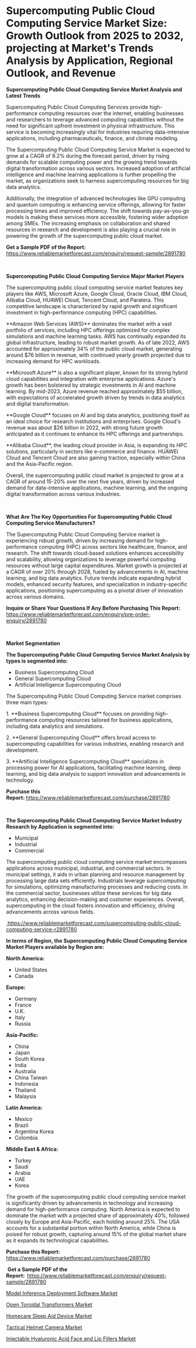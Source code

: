 <p><h1>Supercomputing Public Cloud Computing Service Market Size: Growth Outlook from 2025 to 2032, projecting at Market's Trends Analysis by Application, Regional Outlook, and Revenue</h1></p><p><strong>Supercomputing Public Cloud Computing Service Market Analysis and Latest Trends</strong></p>
<p><p>Supercomputing Public Cloud Computing Services provide high-performance computing resources over the internet, enabling businesses and researchers to leverage advanced computing capabilities without the need for significant upfront investment in physical infrastructure. This service is becoming increasingly vital for industries requiring data-intensive applications, including pharmaceuticals, finance, and climate modeling.</p><p>The Supercomputing Public Cloud Computing Service Market is expected to grow at a CAGR of 9.2% during the forecast period, driven by rising demands for scalable computing power and the growing trend towards digital transformation across various sectors. Increased adoption of artificial intelligence and machine learning applications is further propelling the market, as organizations seek to harness supercomputing resources for big data analytics.</p><p>Additionally, the integration of advanced technologies like GPU computing and quantum computing is enhancing service offerings, allowing for faster processing times and improved efficiency. The shift towards pay-as-you-go models is making these services more accessible, fostering wider adoption among SMEs. The increasing emphasis on collaboration and shared resources in research and development is also playing a crucial role in powering the growth of the supercomputing public cloud market.</p></p>
<p><strong>Get a Sample PDF of the Report:&nbsp;</strong> <a href="https://www.reliablemarketforecast.com/enquiry/request-sample/2891780?utm_campaign=1170&utm_medium=2&utm_source=Github&utm_content=ia&utm_term=14032025&utm_id=supercomputing-public-cloud-computing-service">https://www.reliablemarketforecast.com/enquiry/request-sample/2891780</a></p>
<p>&nbsp;</p>
<p><strong>Supercomputing Public Cloud Computing Service Major Market Players</strong></p>
<p><p>The supercomputing public cloud computing service market features key players like AWS, Microsoft Azure, Google Cloud, Oracle Cloud, IBM Cloud, Alibaba Cloud, HUAWEI Cloud, Tencent Cloud, and Paratera. This competitive landscape is characterized by rapid growth and significant investment in high-performance computing (HPC) capabilities.</p><p>**Amazon Web Services (AWS)** dominates the market with a vast portfolio of services, including HPC offerings optimized for complex simulations and machine learning tasks. AWS has continually expanded its global infrastructure, leading to robust market growth. As of late 2022, AWS accounted for approximately 34% of the public cloud market, generating around $76 billion in revenue, with continued yearly growth projected due to increasing demand for HPC workloads.</p><p>**Microsoft Azure** is also a significant player, known for its strong hybrid cloud capabilities and integration with enterprise applications. Azure's growth has been bolstered by strategic investments in AI and machine learning. By mid-2023, Azure revenue reached approximately $55 billion, with expectations of accelerated growth driven by trends in data analytics and digital transformation.</p><p>**Google Cloud** focuses on AI and big data analytics, positioning itself as an ideal choice for research institutions and enterprises. Google Cloud's revenue was about $26 billion in 2022, with strong future growth anticipated as it continues to enhance its HPC offerings and partnerships.</p><p>**Alibaba Cloud**, the leading cloud provider in Asia, is expanding its HPC solutions, particularly in sectors like e-commerce and finance. HUAWEI Cloud and Tencent Cloud are also gaining traction, especially within China and the Asia-Pacific region.</p><p>Overall, the supercomputing public cloud market is projected to grow at a CAGR of around 15-20% over the next five years, driven by increased demand for data-intensive applications, machine learning, and the ongoing digital transformation across various industries.</p></p>
<p>&nbsp;</p>
<p><strong>What Are The Key Opportunities For Supercomputing Public Cloud Computing Service Manufacturers?</strong></p>
<p><p>The Supercomputing Public Cloud Computing Service market is experiencing robust growth, driven by increasing demand for high-performance computing (HPC) across sectors like healthcare, finance, and research. The shift towards cloud-based solutions enhances accessibility and scalability, allowing organizations to leverage powerful computing resources without large capital expenditures. Market growth is projected at a CAGR of over 20% through 2028, fueled by advancements in AI, machine learning, and big data analytics. Future trends indicate expanding hybrid models, enhanced security features, and specialization in industry-specific applications, positioning supercomputing as a pivotal driver of innovation across various domains.</p></p>
<p><strong>Inquire or Share Your Questions If Any Before Purchasing This Report:</strong> <a href="https://www.reliablemarketforecast.com/enquiry/pre-order-enquiry/2891780?utm_campaign=1170&utm_medium=2&utm_source=Github&utm_content=ia&utm_term=14032025&utm_id=supercomputing-public-cloud-computing-service">https://www.reliablemarketforecast.com/enquiry/pre-order-enquiry/2891780</a></p>
<p>&nbsp;</p>
<p><strong>Market Segmentation</strong></p>
<p><strong>The Supercomputing Public Cloud Computing Service Market Analysis by types is segmented into:</strong></p>
<p><ul><li>Business Supercomputing Cloud</li><li>General Supercomputing Cloud</li><li>Artificial Intelligence Supercomputing Cloud</li></ul></p>
<p><p>The Supercomputing Public Cloud Computing Service market comprises three main types: </p><p>1. **Business Supercomputing Cloud** focuses on providing high-performance computing resources tailored for business applications, including data analytics and simulations.  </p><p>2. **General Supercomputing Cloud** offers broad access to supercomputing capabilities for various industries, enabling research and development.  </p><p>3. **Artificial Intelligence Supercomputing Cloud** specializes in processing power for AI applications, facilitating machine learning, deep learning, and big data analysis to support innovation and advancements in technology.</p></p>
<p><strong>Purchase this Report:&nbsp;</strong><a href="https://www.reliablemarketforecast.com/purchase/2891780?utm_campaign=1170&utm_medium=2&utm_source=Github&utm_content=ia&utm_term=14032025&utm_id=supercomputing-public-cloud-computing-service">https://www.reliablemarketforecast.com/purchase/2891780</a></p>
<p>&nbsp;</p>
<p><strong>The Supercomputing Public Cloud Computing Service Market Industry Research by Application is segmented into:</strong></p>
<p><ul><li>Municipal</li><li>Industrial</li><li>Commercial</li></ul></p>
<p><p>The supercomputing public cloud computing service market encompasses applications across municipal, industrial, and commercial sectors. In municipal settings, it aids in urban planning and resource management by processing large data sets efficiently. Industrials leverage supercomputing for simulations, optimizing manufacturing processes and reducing costs. In the commercial sector, businesses utilize these services for big data analytics, enhancing decision-making and customer experiences. Overall, supercomputing in the cloud fosters innovation and efficiency, driving advancements across various fields.</p></p>
<p><a href="https://www.reliablemarketforecast.com/supercomputing-public-cloud-computing-service-r2891780?utm_campaign=1170&utm_medium=2&utm_source=Github&utm_content=ia&utm_term=14032025&utm_id=supercomputing-public-cloud-computing-service">&nbsp;https://www.reliablemarketforecast.com/supercomputing-public-cloud-computing-service-r2891780</a></p>
<p><strong>In terms of Region, the Supercomputing Public Cloud Computing Service Market Players available by Region are:</strong></p>
<p>
    <p> <strong> North America: </strong>
        <ul>
            <li>United States</li>
            <li>Canada</li>
        </ul>
        </p> 
    <p> <strong> Europe: </strong>
        <ul>
            <li>Germany</li>
            <li>France</li>
            <li>U.K.</li>
            <li>Italy</li>
            <li>Russia</li>
        </ul>
        </p> 
    <p> <strong> Asia-Pacific: </strong>
        <ul>
            <li>China</li>
            <li>Japan</li>
            <li>South Korea</li>
            <li>India</li>
            <li>Australia</li>
            <li>China Taiwan</li>
            <li>Indonesia</li>
            <li>Thailand</li>
            <li>Malaysia</li>
        </ul>
        </p> 
    <p> <strong> Latin America: </strong>
        <ul>
            <li>Mexico</li>
            <li>Brazil</li>
            <li>Argentina Korea</li>
            <li>Colombia</li>
        </ul>
        </p> 
    <p> <strong> Middle East & Africa: </strong>
        <ul>
            <li>Turkey</li>
            <li>Saudi</li>
            <li>Arabia</li>
            <li>UAE</li>
            <li>Korea</li>
        </ul>
    </p>
    </p>
<p><p>The growth of the supercomputing public cloud computing service market is significantly driven by advancements in technology and increasing demand for high-performance computing. North America is expected to dominate the market with a projected share of approximately 40%, followed closely by Europe and Asia-Pacific, each holding around 25%. The USA accounts for a substantial portion within North America, while China is poised for robust growth, capturing around 15% of the global market share as it expands its technological capabilities.</p></p>
<p><strong>Purchase this Report: </strong><a href="https://www.reliablemarketforecast.com/purchase/2891780?utm_campaign=1170&utm_medium=2&utm_source=Github&utm_content=ia&utm_term=14032025&utm_id=supercomputing-public-cloud-computing-service">https://www.reliablemarketforecast.com/purchase/2891780</a></p>
<p>&nbsp;<strong>Get a Sample PDF of the Report:&nbsp;&nbsp;</strong><a href="https://www.reliablemarketforecast.com/enquiry/request-sample/2891780?utm_campaign=1170&utm_medium=2&utm_source=Github&utm_content=ia&utm_term=14032025&utm_id=supercomputing-public-cloud-computing-service">https://www.reliablemarketforecast.com/enquiry/request-sample/2891780</a></p>
<p><strong></strong></p>
<p><p><a href="https://github.com/lontohhikma/Market-Research-Report-List-1/blob/main/model-inference-deployment-software-market.md?utm_campaign=1170&utm_medium=2&utm_source=Github&utm_content=ia&utm_term=14032025&utm_id=supercomputing-public-cloud-computing-service">Model Inference Deployment Software Market</a></p><p><a href="https://github.com/laverkyllozc/Market-Research-Report-List-1/blob/main/open-toroidal-transformers-market.md?utm_campaign=1170&utm_medium=2&utm_source=Github&utm_content=ia&utm_term=14032025&utm_id=supercomputing-public-cloud-computing-service">Open Toroidal Transformers Market</a></p><p><a href="https://github.com/steegeneat/Market-Research-Report-List-1/blob/main/homecare-sleep-aid-device-market.md?utm_campaign=1170&utm_medium=2&utm_source=Github&utm_content=ia&utm_term=14032025&utm_id=supercomputing-public-cloud-computing-service">Homecare Sleep Aid Device Market</a></p><p><a href="https://github.com/clemmheisefy/Market-Research-Report-List-1/blob/main/tactical-helmet-camera-market.md?utm_campaign=1170&utm_medium=2&utm_source=Github&utm_content=ia&utm_term=14032025&utm_id=supercomputing-public-cloud-computing-service">Tactical Helmet Camera Market</a></p><p><a href="https://github.com/payareganiou/Market-Research-Report-List-1/blob/main/injectable-hyaluronic-acid-face-and-lip-fillers-market.md?utm_campaign=1170&utm_medium=2&utm_source=Github&utm_content=ia&utm_term=14032025&utm_id=supercomputing-public-cloud-computing-service">Injectable Hyaluronic Acid Face and Lip Fillers Market</a></p></p>